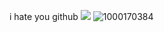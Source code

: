 i hate you github ![](https://komarev.com/ghpvc/?username=your-github-username&color=ff4787)
![1000170384](https://github.com/user-attachments/assets/380e4028-ac28-4c2b-b48d-34c8597921bc)

